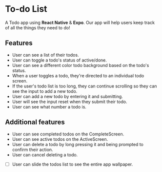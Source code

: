 # To-do List
A Todo app using **React Native** & **Expo**. Our app will help users keep track of all the things they need to do!

## Features
* User can see a list of their todos.
* User can toggle a todo's status of active/done.
* User can see a different color todo background based on the todo's status.
* When a user toggles a todo, they're directed to an individual todo screen.
* If the user's todo list is too long, they can continue scrolling so they can see the input to add a new todo.
* User can add a new todo by entering it and submitting.
* User will see the input reset when they submit their todo.
* User can see what number a todo is.

## Additional features
* User can see completed todos on the CompleteScreen.
* User can see active todos on the ActiveScreen.
* User can delete a todo by long pressing it and being prompted to confirm their action.
* User can cancel deleting a todo.
* [ ] User can slide the todos list to see the entire app wallpaper.